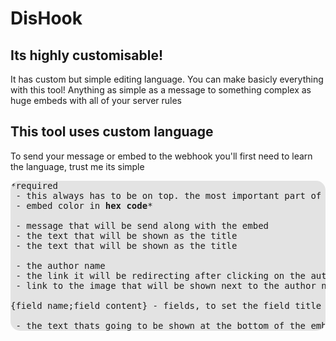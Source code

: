 <h1>DisHook</h>
<h2>Its highly customisable!</h2>
It has custom but simple editing language. You can make basicly everything with this tool! Anything as simple as a message to something complex as
huge embeds with all of your server rules

<h2>This tool uses custom language</h2>
To send your message or embed to the webhook you'll first need to learn the language, trust me its simple


<pre style="background-color: rgba(0,0,0,0.1); border-radius: 15px;">
*required
<url: discord_link> - this always has to be on top. the most important part of the code, includes <strong>webhook link</strong> (from discord)*
<color: 101010> - embed color in <strong>hex code</strong>*

<message: text> - message that will be send along with the embed
<title: text> - the text that will be shown as the title
<description: text> - the text that will be shown as the title

<author.name: name> - the author name
<author.url: link> - the link it will be redirecting after clicking on the author name
<author.icon: link> - link to the image that will be shown next to the author name

{field name;field content} - fields, to set the field title use the 1st half (field name) to define the content use the 2nd half (field content)

<footer: text> - the text thats going to be shown at the bottom of the embed
</pre>
